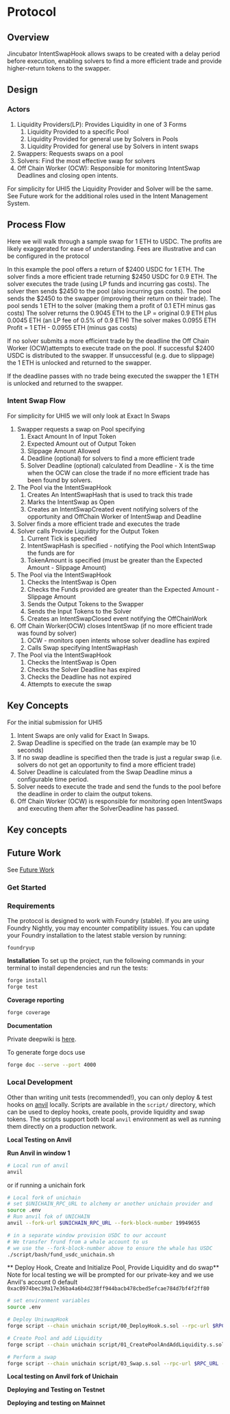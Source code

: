 # Protocol

## Overview

Jincubator IntentSwapHook allows swaps to be created with a delay period before execution, enabling solvers to find a more efficient trade and provide higher-return tokens to the swapper.

## Design

### Actors

1. Liquidity Providers(LP): Provides Liquidity in one of 3 Forms
   1. Liquidity Provided to a specific Pool
   2. Liquidity Provided for general use by Solvers in Pools
   3. Liquidity Provided for general use by Solvers in intent swaps
2. Swappers: Requests swaps on a pool
3. Solvers: Find the most effective swap for solvers
4. Off Chain Worker (OCW): Responsible for monitoring IntentSwap Deadlines and closing open intents.

For simplicity for UHI5 the Liquidity Provider and Solver will be the same.
See Future work for the additional roles used in the Intent Management System.

## Process Flow

Here we will walk through a sample swap for 1 ETH to USDC.
The profits are likely exaggerated for ease of understanding.
Fees are illustrative and can be configured in the protocol

In this example the pool offers a return of $2400 USDC for 1 ETH.
The solver finds a more efficient trade returning $2450 USDC for 0.9 ETH.
The solver executes the trade (using LP funds and incurring gas costs).
The solver then sends $2450 to the pool (also incurring gas costs).
The pool sends the $2450 to the swapper (improving their return on their trade).
The pool sends 1 ETH to the solver (making them a profit of 0.1 ETH minus gas costs)
The solver returns the 0.9045 ETH to the LP = original 0.9 ETH plus 0.0045 ETH (an LP fee of 0.5% of 0.9 ETH)
The solver makes 0.0955 ETH Profit = 1 ETH - 0.0955 ETH (minus gas costs)

If no solver submits a more efficient trade by the deadline the Off Chain Worker (OCW)attempts to execute trade on the pool.
If successful $2400 USDC is distributed to the swapper.
If unsuccessful (e.g. due to slippage) the 1 ETH is unlocked and returned to the swapper.

If the deadline passes with no trade being executed the swapper the 1 ETH is unlocked and returned to the swapper.

### Intent Swap Flow

For simplicity for UHI5 we will only look at Exact In Swaps

1. Swapper requests a swap on Pool specifying
   1. Exact Amount In of Input Token
   2. Expected Amount out of Output Token
   3. Slippage Amount Allowed
   4. Deadline (optional) for solvers to find a more efficient trade
   5. Solver Deadline (optional) calculated from Deadline - X is the time when the OCW can close the trade if no more efficient trade has been found by solvers.
2. The Pool via the IntentSwapHook
   1. Creates An IntentSwapHash that is used to track this trade
   2. Marks the IntentSwap as Open
   3. Creates an IntentSwapCreated event notifying solvers of the opportunity and OffChain Worker of IntentSwap and Deadline
3. Solver finds a more efficient trade and executes the trade
4. Solver calls Provide Liquidity for the Output Token
   1. Current Tick is specified
   2. IntentSwapHash is specified - notifying the Pool which IntentSwap the funds are for
   3. TokenAmount is specified (must be greater than the Expected Amount - Slippage Amount)
5. The Pool via the IntentSwapHook
   1. Checks the IntentSwap is Open
   2. Checks the Funds provided are greater than the Expected Amount - Slippage Amount
   3. Sends the Output Tokens to the Swapper
   4. Sends the Input Tokens to the Solver
   5. Creates an IntentSwapClosed event notifying the OffChainWork
6. Off Chain Worker(OCW) closes IntentSwap (if no more efficient trade was found by solver)
   1. OCW - monitors open intents whose solver deadline has expired
   2. Calls Swap specifying IntentSwapHash
7. The Pool via the IntentSwapHook
   1. Checks the IntentSwap is Open
   2. Checks the Solver Deadline has expired
   3. Checks the Deadline has not expired
   4. Attempts to execute the swap

## Key Concepts

For the initial submission for UHI5

1. Intent Swaps are only valid for Exact In Swaps.
2. Swap Deadline is specified on the trade (an example may be 10 seconds)
3. If no swap deadline is specified then the trade is just a regular swap (i.e. solvers do not get an opportunity to find a more efficient trade)
4. Solver Deadline is calculated from the Swap Deadline minus a configurable time period.
5. Solver needs to execute the trade and send the funds to the pool before the deadline in order to claim the output tokens.
6. Off Chain Worker (OCW) is responsible for monitoring open IntentSwaps and executing them after the SolverDeadline has passed.

## Key concepts

## Future Work

See [Future Work](./FUTURE-WORK.md)

### Get Started

### Requirements

The protocol is designed to work with Foundry (stable). If you are using Foundry Nightly, you may encounter compatibility issues. You can update your Foundry installation to the latest stable version by running:

```
foundryup
```

**Installation**
To set up the project, run the following commands in your terminal to install dependencies and run the tests:

```bash
forge install
forge test
```

**Coverage reporting**

```bash
forge coverage
```

**Documentation**

Private deepwiki is [here](https://app.devin.ai/wiki/jincubator/protocol).

To generate forge docs use

```bash
forge doc --serve --port 4000
```

### Local Development

Other than writing unit tests (recommended!), you can only deploy & test hooks on [anvil](https://book.getfoundry.sh/anvil/) locally. Scripts are available in the `script/` directory, which can be used to deploy hooks, create pools, provide liquidity and swap tokens. The scripts support both local `anvil` environment as well as running them directly on a production network.

**Local Testing on Anvil**

**Run Anvil in window 1**

```bash
# Local run of anvil
anvil
```

or if running a unichain fork

```bash
# Local fork of unichain
# set $UNICHAIN_RPC_URL to alchemy or another unichain provider and
source .env
# Run anvil fok of UNICHAIN
anvil --fork-url $UNICHAIN_RPC_URL --fork-block-number 19949655

# in a separate window provision USDC to our account
# We transfer frund from a whale account to us
# we use the --fork-block-number above to ensure the whale has USDC
./script/bash/fund_usdc_unichain.sh
```

** Deploy Hook, Create and Initialize Pool, Provide Liquidity and do swap**
Note for local testing we will be prompted for our private-key and we use Anvil's account 0 default `0xac0974bec39a17e36ba4a6b4d238ff944bacb478cbed5efcae784d7bf4f2ff80`

```bash
# set environment variables
source .env

# Deploy UniswapHook
forge script --chain unichain script/00_DeployHook.s.sol --rpc-url $RPC_URL --broadcast  -vvvv --interactives 1

# Create Pool and add Liquidity
forge script --chain unichain script/01_CreatePoolAndAddLiquidity.s.sol --rpc-url $RPC_URL --broadcast  -vvvv --interactives 1

# Perform a swap
forge script --chain unichain script/03_Swap.s.sol --rpc-url $RPC_URL --broadcast  -vvvv --interactives 1

```

**Local testing on Anvil fork of Unichain**

**Deploying and Testing on Testnet**

**Deploying and testing on Mainnet**
